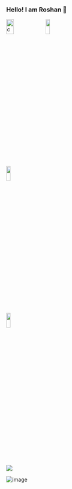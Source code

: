 ### Hello! I am Roshan 👋

<img src="https://i1.wp.com/slfgchurch.com/wp-content/uploads/2019/08/lets-connect-1.png?ssl=1" alt="connect" width="20%" height="10%">

<a href="https://www.linkedin.com/in/roshan-mishra-903779167/">
  <img src="https://logos-world.net/wp-content/uploads/2020/04/Linkedin-Logo-2011%E2%80%932019.png" height="10%" ; width="15%" ; margin-left:20px;></img></a>
  
  <br>
<a href="https://www.hackerrank.com/roshanmishra2003">  
    <img src="https://additionalknowledge.files.wordpress.com/2017/12/hackerrank.png?w=600" height="10%" ; width="15%" ;></img></a>
<br>
<a href="https://www.instagram.com/roshanmishra2001/?hl=en1">  
<img src = "https://logos-world.net/wp-content/uploads/2020/04/Instagram-Logo.png" height = "10%"; width = "15%" ;></img></a>

<a href="https://tryhackme.com/p/RoshanMishra">  

<img src = "https://github.com/RoshanMishra07/Portfolio/blob/main/download.png"></img></a>


![image](https://github.com/RoshanMishra07/Portfolio/blob/main/ezgif.com-video-to-gif.gif)
